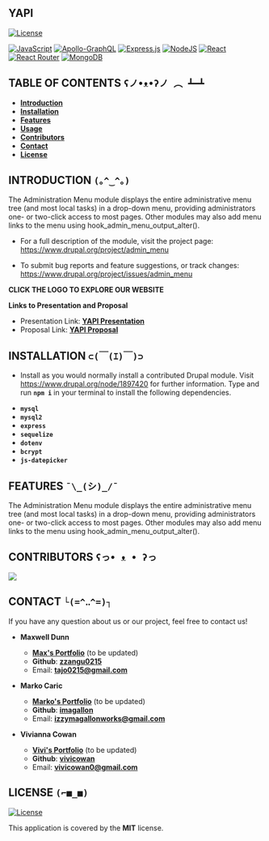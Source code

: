 YAPI
----

[![License](https://img.shields.io/github/license/Ileriayo/markdown-badges?style=for-the-badge)](./LICENSE)


[![JavaScript](https://img.shields.io/badge/javascript-%23323330.svg?style=for-the-badge&logo=javascript&logoColor=%23F7DF1E)](https://img.shields.io/badge/javascript-%23323330.svg?style=for-the-badge&logo=javascript&logoColor=%23F7DF1E)
[![Apollo-GraphQL](https://img.shields.io/badge/-ApolloGraphQL-311C87?style=for-the-badge&logo=apollo-graphql)](https://img.shields.io/badge/-ApolloGraphQL-311C87?style=for-the-badge&logo=apollo-graphql)
[![Express.js](https://img.shields.io/badge/express.js-%23404d59.svg?style=for-the-badge&logo=express&logoColor=%2361DAFB)](https://img.shields.io/badge/express.js-%23404d59.svg?style=for-the-badge&logo=express&logoColor=%2361DAFB)
[![NodeJS](https://img.shields.io/badge/node.js-6DA55F?style=for-the-badge&logo=node.js&logoColor=white)](https://img.shields.io/badge/node.js-6DA55F?style=for-the-badge&logo=node.js&logoColor=white)
[![React](https://img.shields.io/badge/react-%2320232a.svg?style=for-the-badge&logo=react&logoColor=%2361DAFB)](https://img.shields.io/badge/react-%2320232a.svg?style=for-the-badge&logo=react&logoColor=%2361DAFB)
[![React Router](https://img.shields.io/badge/React_Router-CA4245?style=for-the-badge&logo=react-router&logoColor=white)](https://img.shields.io/badge/React_Router-CA4245?style=for-the-badge&logo=react-router&logoColor=white)
[![MongoDB](https://img.shields.io/badge/MongoDB-%234ea94b.svg?style=for-the-badge&logo=mongodb&logoColor=white)](https://img.shields.io/badge/MongoDB-%234ea94b.svg?style=for-the-badge&logo=mongodb&logoColor=white)



TABLE OF CONTENTS   `ʕノ•ᴥ•ʔノ ︵ ┻━┻`
-----------------

- [**Introduction**](#-introduction)
- [**Installation**](#-installation)
- [**Features**](#-features)
- [**Usage**](#-usage)
- [**Contributors**](#-contributors)
- [**Contact**](#-contact)
- [**License**](#-license)


INTRODUCTION   `(｡^‿^｡)`
------------

The Administration Menu module displays the entire administrative menu tree
(and most local tasks) in a drop-down menu, providing administrators one- or
two-click access to most pages.  Other modules may also add menu links to the
menu using hook_admin_menu_output_alter().

 * For a full description of the module, visit the project page:
   https://www.drupal.org/project/admin_menu

 * To submit bug reports and feature suggestions, or track changes:
   https://www.drupal.org/project/issues/admin_menu

**CLICK THE LOGO TO EXPLORE OUR WEBSITE**  



 **Links to Presentation and Proposal**
- Presentation Link: [**YAPI Presentation**](https://docs.google.com/presentation/d/1UWc7UL9M0mQpQ5fAv69IIcJT7CVqT4f9MVdogAV-ULo/edit#slide=id.p)
- Proposal Link: [**YAPI Proposal**](https://docs.google.com/document/d/13z_gj7ZWftO4K7v0pe1X24_yZew4ca_W3CM6If3b5lc/edit)



INSTALLATION   `⊂(￣(ｴ)￣)⊃`
------------

 * Install as you would normally install a contributed Drupal module. Visit
   https://www.drupal.org/node/1897420 for further information.
Type and run **`npm i`** in your terminal to install the following dependencies.

- **`mysql`**
- **`mysql2`**
- **`express`**
- **`sequelize`**
- **`dotenv`**
- **`bcrypt`**
- **`js-datepicker`**


FEATURES   `¯\_(シ)_/¯`
--------

The Administration Menu module displays the entire administrative menu tree
(and most local tasks) in a drop-down menu, providing administrators one- or
two-click access to most pages.  Other modules may also add menu links to the
menu using hook_admin_menu_output_alter().



CONTRIBUTORS  `ʕっ• ᴥ • ʔっ`
------------

<a href="https://github.com/m-car/project-3/graphs/contributors">
  <img src="https://contrib.rocks/image?repo=m-car/project-3" />
</a>


CONTACT   `└(=^‥^=)┐`
-------

If you have any question about us or our project, feel free to contact us!

- **Maxwell Dunn**

  - [**Max's Portfolio**](https://zzangu0215.github.io/portfolio/) (to be updated)
  - **Github**: [**zzangu0215**](https://github.com/zzangu0215)
  - Email: **tajo0215@gmail.com**

- **Marko Caric**

  - [**Marko's Portfolio**](https://imagallon.github.io/portfolio1.1/) (to be updated)
  - **Github**: [**imagallon**](https://github.com/imagallon)
  - Email: **izzymagallonworks@gmail.com**

- **Vivianna Cowan**

  - [**Vivi's Portfolio**](https://vivicowan.github.io/updated-portfolio/) (to be updated)
  - **Github**: [**vivicowan**](https://github.com/vivicowan)
  - Email: **vivicowan0@gmail.com**


LICENSE  `(⌐■_■)`
-------

[![License](https://img.shields.io/github/license/Ileriayo/markdown-badges?style=for-the-badge)](./LICENSE)

This application is covered by the **MIT** license.
